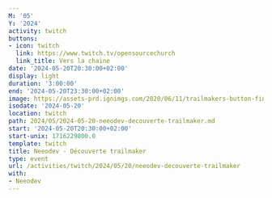 ```yaml
---
M: '05'
Y: '2024'
activity: twitch
buttons:
- icon: twitch
  link: https://www.twitch.tv/opensourcechurch
  link_title: Vers la chaine
date: '2024-05-20T20:30:00+02:00'
display: light
duration: '3:00:00'
end: '2024-05-20T23:30:00+02:00'
image: https://assets-prd.ignimgs.com/2020/06/11/trailmakers-button-fin-1591896839193.jpg
isodate: '2024-05-20'
location: twitch
path: 2024/05/2024-05-20-neeodev-decouverte-trailmaker.md
start: '2024-05-20T20:30:00+02:00'
start-unix: 1716229800.0
template: twitch
title: Neeodev - Découverte trailmaker
type: event
url: /activities/twitch/2024/05/20/neeodev-decouverte-trailmaker
with:
- Neeodev
---
```

